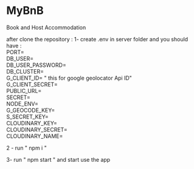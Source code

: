 # MyBnB
Book and Host Accommodation

after clone the repository : 
1- create .env in server folder and you should have :<br>
PORT=<br>
DB_USER=<br>
DB_USER_PASSWORD=<br>
DB_CLUSTER=<br>
G_CLIENT_ID= " this for google geolocator Api ID"<br>
G_CLIENT_SECRET=<br>
PUBLIC_URL=<br>
SECRET=<br>
NODE_ENV=<br>
G_GEOCODE_KEY=<br>
S_SECRET_KEY=<br>
CLOUDINARY_KEY=<br>
CLOUDINARY_SECRET=<br>
CLOUDINARY_NAME=<br>


2 - run " npm i " 

3- run " npm start " and start use the app 
